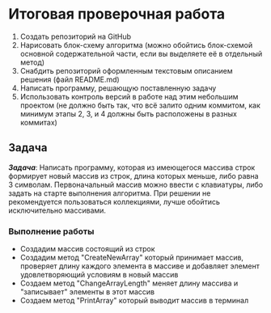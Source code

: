 # __Итоговая проверочная работа__

1. Создать репозиторий на GitHub
2. Нарисовать блок-схему алгоритма (можно обойтись блок-схемой основной содержательной части, если вы выделяете её в отдельный метод)
3. Снабдить репозиторий оформленным текстовым описанием решения (файл README.md)
4. Написать программу, решающую поставленную задачу
5. Использовать контроль версий в работе над этим небольшим проектом (не должно быть так, что всё залито одним коммитом, как минимум этапы 2, 3, и 4 должны быть расположены в разных коммитах)

## __Задача__

__*Задача*__: Написать программу, которая из имеющегося массива строк формирует новый массив из строк, длина которых меньше, либо равна 3 символам. Первоначальный массив можно ввести с клавиатуры, либо задать на старте выполнения алгоритма. При решении не рекомендуется пользоваться коллекциями, лучше обойтись исключительно массивами.

### __Выполнение работы__

* Создадим массив состоящий из строк
* Создадим метод "CreateNewArray" который принимает массив, проверяет длину каждого элемента в массиве и добавляет элемент удовлетворяющий условиям в новый массив
* Создаем метод "ChangeArrayLength" меняет длину массива и "записывает" элементы в этот массив
* Создаем метод "PrintArray" который выводит массив в терминал